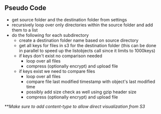 ## Pseudo Code
- get source folder and the destination folder from settings
- recursively loop over only directories within the source folder and add them to a list
- do the following for each subdirectory
  - create a destination folder name based on source directory
  - get all keys for files in s3 for the destination folder (this can be done in parallel to speed up the listobjects call since it limits to 1000keys)
  - if keys don't exist no comparison needed
    - loop over all files
    - compress (optionally encrypt) and upload file
  - if keys exist we need to compare files
    - loop over all files
    - compare file last modified timestamp with object's last modified time
    - possibly add size check as well using gzip header size
    - compress (optionally encrypt) and upload file

***Make sure to add content-type to allow direct visualization from S3*